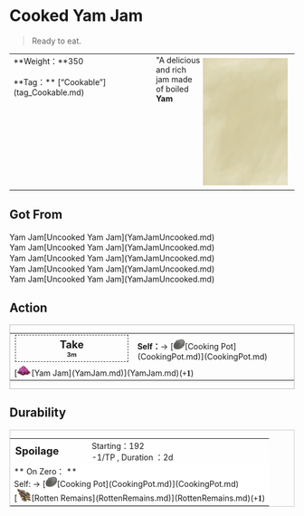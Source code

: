 # Cooked Yam Jam  
> Ready to eat.  
  
<table class="table table-bordered" data-toggle="table"  data-show-header="false"><thead style="display:none"><tr ><th  style="width:50%;text-align:left;vertical-align:top;"  >title</th><th  style="width:50%;text-align:left;vertical-align:top;"  ></th></tr></thead><tr ><td  style="width:50%;text-align:left;vertical-align:top;"  >**Weight：**350<br><br>**Tag：**	[“Cookable”](tag_Cookable.md)</td><td  style="width:50%;text-align:left;vertical-align:top;"  ><div style="float:right; margin:5px"><div class="gamecard" style="width:150px; height:225px;"><a href="YamJamCooked.md" style="color:black"><img class="bg" decoding="async" src="../wiki/Sprite/BG_SandTop.png" href="a.md" style="max-width:150px;max-height:225px;"><img decoding="async" src="../wiki/Sprite/CookingPotClosed.png" class="cardimageNoBack" style="transform: translate(-50%, 0%) scale(0.4398826979472141);"><span style="font-size: 25px;">Cooked Yam Jam</span></a></div></div>"A delicious and rich jam made of boiled <b>Yam</td></tr></tbody></table>  
  
## Got From  
<div style="display:inline-block"><div class="gamedatalist" style="text-align:left;min-width:200px;min-height:0px;"><div style="display:inline-block"><div style="display:inline-block;vertical-align:middle;">Yam Jam</div><div style="display:inline-block;vertical-align:middle;">[Uncooked Yam Jam](YamJamUncooked.md)</div></div></div><div class="gamedatalist" style="text-align:left;min-width:200px;min-height:0px;"><div style="display:inline-block"><div style="display:inline-block;vertical-align:middle;">Yam Jam</div><div style="display:inline-block;vertical-align:middle;">[Uncooked Yam Jam](YamJamUncooked.md)</div></div></div><div class="gamedatalist" style="text-align:left;min-width:200px;min-height:0px;"><div style="display:inline-block"><div style="display:inline-block;vertical-align:middle;">Yam Jam</div><div style="display:inline-block;vertical-align:middle;">[Uncooked Yam Jam](YamJamUncooked.md)</div></div></div><div class="gamedatalist" style="text-align:left;min-width:200px;min-height:0px;"><div style="display:inline-block"><div style="display:inline-block;vertical-align:middle;">Yam Jam</div><div style="display:inline-block;vertical-align:middle;">[Uncooked Yam Jam](YamJamUncooked.md)</div></div></div><div class="gamedatalist" style="text-align:left;min-width:200px;min-height:0px;"><div style="display:inline-block"><div style="display:inline-block;vertical-align:middle;">Yam Jam</div><div style="display:inline-block;vertical-align:middle;">[Uncooked Yam Jam](YamJamUncooked.md)</div></div></div></div>  
  
## Action  
<div  style="border:1px solid #BBB"><table><tr><td rowspan="2" style="width:200px;text-align:center;font-size:1.3em;font-weight:bold"><div style="padding:5px;border:1px dashed #333"><div>Take</div><div style="font-size:0.6em;"><font data-toggle="tooltip" data-placement="top" title="0.2TP">3m</font></div></div></td><td></td></tr><tr><td><b>Self：</b>→ [<div style="width:20px;display:inline-block;text-align:center"><img decoding="async" src="../wiki/Sprite/CookingPotClosed.png" href="a.md" style="max-width:20px;max-height:20px;"></div>[Cooking Pot](CookingPot.md)](CookingPot.md)</td></tr><tr><td colspan="2">[<div style="width:25px;display:inline-block;text-align:center"><img decoding="async" src="../wiki/Sprite/YamJam.png" href="a.md" style="max-width:25px;max-height:25px;"></div>[Yam Jam](YamJam.md)](YamJam.md)(<span style="font-family:ui-monospace"><b>+1</b></span>)</td></tr></table></div>  
  
  
## Durability   
<div  style="border:1px solid #CCC;"><table style="margin-bottom:0px;"><tr><td style="width:30%;text-align:left; background-color:#FEFEFE;font-size:1.3em;font-weight:bold;">Spoilage</td><td style="font-size:1em;background-color:#FEFEFE">Starting：192<br>-1/TP , Duration ：<font data-toggle="tooltip" data-placement="top" title="192TP">2d</font></td></tr><tr style="background-color:#FFFFFF"><td colspan=2>** On Zero： **<br>Self: → [<div style="width:20px;display:inline-block;text-align:center"><img decoding="async" src="../wiki/Sprite/CookingPotClosed.png" href="a.md" style="max-width:20px;max-height:20px;"></div>[Cooking Pot](CookingPot.md)](CookingPot.md)<br>[<div style="width:25px;display:inline-block;text-align:center"><img decoding="async" src="../wiki/Sprite/RottenRemains.png" href="a.md" style="max-width:25px;max-height:25px;"></div>[Rotten Remains](RottenRemains.md)](RottenRemains.md)(<span style="font-family:ui-monospace"><b>+1</b></span>)</td></tr></table></div>  


<script>document.title="Cooked Yam Jam - Card Survival Wiki";</script>